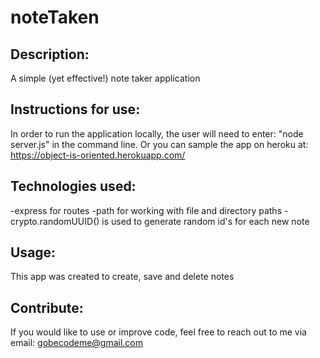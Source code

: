 # noteTaken

## Description:

A simple (yet effective!) note taker application

## Instructions for use:

In order to run the application locally, the user will need to enter: "node server.js" in the command line. Or you can sample the app on heroku at: https://object-is-oriented.herokuapp.com/

## Technologies used:

-express for routes
-path for working with file and directory paths
-crypto.randomUUID() is used to generate random id's for each new note

## Usage:

This app was created to create, save and delete notes

## Contribute:

If you would like to use or improve code, feel free to reach out to me via email: gobecodeme@gmail.com